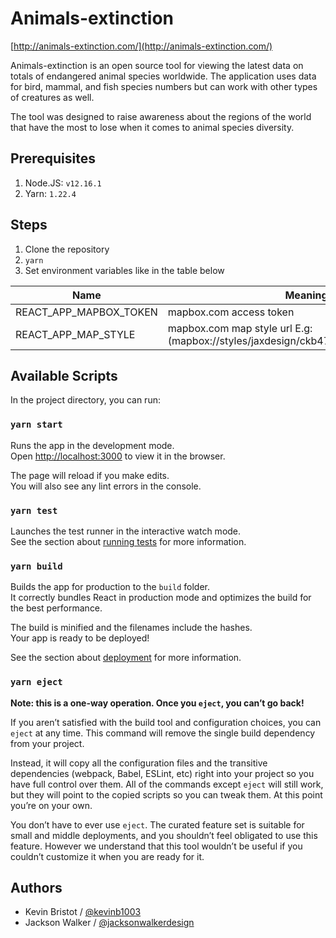 # Animals-extinction

[http://animals-extinction.com/](http://animals-extinction.com/)

Animals-extinction is an open source tool for viewing the latest data on totals of endangered animal species worldwide. The application uses data for bird, mammal, and fish species numbers but can work with other types of creatures as well.

The tool was designed to raise awareness about the regions of the world that have the most to lose when it comes to animal species diversity.

## Prerequisites

1. Node.JS: `v12.16.1`
2. Yarn: `1.22.4`

## Steps

1. Clone the repository
2. `yarn`
3. Set environment variables like in the table below

| Name        | Meaning                   |
|-------------|---------------------------|
| REACT_APP_MAPBOX_TOKEN | mapbox.com access token  | 
| REACT_APP_MAP_STYLE| mapbox.com map style url E.g:(mapbox://styles/jaxdesign/ckb47lo0n2v931iqpf2ds9f2n)  | 

## Available Scripts

In the project directory, you can run:

### `yarn start`

Runs the app in the development mode.<br />
Open [http://localhost:3000](http://localhost:3000) to view it in the browser.

The page will reload if you make edits.<br />
You will also see any lint errors in the console.

### `yarn test`

Launches the test runner in the interactive watch mode.<br />
See the section about [running tests](https://facebook.github.io/create-react-app/docs/running-tests) for more information.

### `yarn build`

Builds the app for production to the `build` folder.<br />
It correctly bundles React in production mode and optimizes the build for the best performance.

The build is minified and the filenames include the hashes.<br />
Your app is ready to be deployed!

See the section about [deployment](https://facebook.github.io/create-react-app/docs/deployment) for more information.

### `yarn eject`

**Note: this is a one-way operation. Once you `eject`, you can’t go back!**

If you aren’t satisfied with the build tool and configuration choices, you can `eject` at any time. This command will remove the single build dependency from your project.

Instead, it will copy all the configuration files and the transitive dependencies (webpack, Babel, ESLint, etc) right into your project so you have full control over them. All of the commands except `eject` will still work, but they will point to the copied scripts so you can tweak them. At this point you’re on your own.

You don’t have to ever use `eject`. The curated feature set is suitable for small and middle deployments, and you shouldn’t feel obligated to use this feature. However we understand that this tool wouldn’t be useful if you couldn’t customize it when you are ready for it.

## Authors

- Kevin Bristot / [@kevinb1003](https://github.com/kevinb1003)
- Jackson Walker / [@jacksonwalkerdesign](https://github.com/jacksonwalkerdesign)
